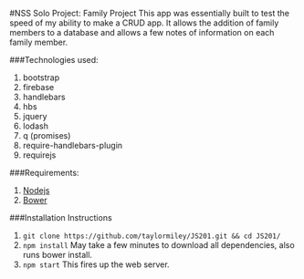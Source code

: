 #NSS Solo Project: Family Project
This app was essentially built to test the speed of my ability to make a CRUD app. It allows the addition of family members to a database and allows a few notes of information on each family member.

###Technologies used:
1. bootstrap
2. firebase
3. handlebars
4. hbs
5. jquery
6. lodash
7. q (promises)
8. require-handlebars-plugin
9. requirejs
 
###Requirements:
1. [Nodejs](https://nodejs.org/en/)
2. [Bower](http://bower.io/)

###Installation Instructions
1. ```git clone https://github.com/taylormiley/JS201.git && cd JS201/```
2. ```npm install``` May take a few minutes to download all dependencies, also runs bower install.
3. ```npm start``` This fires up the web server.
